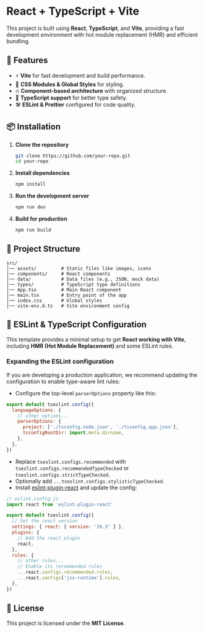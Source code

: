# React + TypeScript + Vite

This project is built using **React**, **TypeScript**, and **Vite**, providing a fast development environment with hot module replacement (HMR) and efficient bundling.

## 🚀 Features

- ⚡ **Vite** for fast development and build performance.
- 🎨 **CSS Modules & Global Styles** for styling.
- 🔥 **Component-based architecture** with organized structure.
- 📁 **TypeScript support** for better type safety.
- 🛠️ **ESLint & Prettier** configured for code quality.

## 📦 Installation

1. **Clone the repository**

   ```bash
   git clone https://github.com/your-repo.git
   cd your-repo
   ```

2. **Install dependencies**

   ```bash
   npm install
   ```

3. **Run the development server**

   ```bash
   npm run dev
   ```

4. **Build for production**
   ```bash
   npm run build
   ```

## 📂 Project Structure

```
src/
│── assets/         # Static files like images, icons
│── components/     # React components
│── data/           # Data files (e.g., JSON, mock data)
│── types/          # TypeScript type definitions
│── App.tsx         # Main React component
│── main.tsx        # Entry point of the app
│── index.css       # Global styles
│── vite-env.d.ts   # Vite environment config
```

## 🔧 ESLint & TypeScript Configuration

This template provides a minimal setup to get **React working with Vite**, including **HMR (Hot Module Replacement)** and some ESLint rules.

### Expanding the ESLint configuration

If you are developing a production application, we recommend updating the configuration to enable type-aware lint rules:

- Configure the top-level `parserOptions` property like this:

```js
export default tseslint.config({
  languageOptions: {
    // other options...
    parserOptions: {
      project: ['./tsconfig.node.json', './tsconfig.app.json'],
      tsconfigRootDir: import.meta.dirname,
    },
  },
})
```

- Replace `tseslint.configs.recommended` with `tseslint.configs.recommendedTypeChecked` or `tseslint.configs.strictTypeChecked`.
- Optionally add `...tseslint.configs.stylisticTypeChecked`.
- Install [eslint-plugin-react](https://github.com/jsx-eslint/eslint-plugin-react) and update the config:

```js
// eslint.config.js
import react from 'eslint-plugin-react'

export default tseslint.config({
  // Set the react version
  settings: { react: { version: '18.3' } },
  plugins: {
    // Add the react plugin
    react,
  },
  rules: {
    // other rules...
    // Enable its recommended rules
    ...react.configs.recommended.rules,
    ...react.configs['jsx-runtime'].rules,
  },
})
```

## 📜 License

This project is licensed under the **MIT License**.
